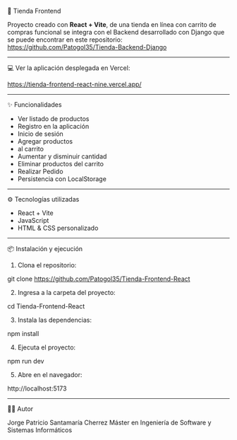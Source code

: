 🛒 Tienda Frontend

Proyecto creado con **React + Vite**, de una tienda en línea con carrito de compras funcional se integra con el Backend desarrollado con Django que se puede encontrar en este repositorio: https://github.com/Patogol35/Tienda-Backend-Django

--- 

💻 Ver la aplicación desplegada en Vercel:

https://tienda-frontend-react-nine.vercel.app/

---

✨ Funcionalidades

- Ver listado de productos
- Registro en la aplicación
- Inicio de sesión 
- Agregar productos
- al carrito
- Aumentar y disminuir cantidad
- Eliminar productos del carrito
- Realizar Pedido
- Persistencia con LocalStorage

---

⚙️ Tecnologías utilizadas

- React + Vite
- JavaScript
- HTML & CSS personalizado

--- 

📦 Instalación y ejecución

1. Clona el repositorio:

git clone https://github.com/Patogol35/Tienda-Frontend-React

2. Ingresa a la carpeta del proyecto:

cd Tienda-Frontend-React

3. Instala las dependencias:
  
npm install

4. Ejecuta el proyecto:

npm run dev 

5. Abre en el navegador:
  
http://localhost:5173

---

👨‍💻 Autor

Jorge Patricio Santamaría Cherrez
Máster en Ingeniería de Software y Sistemas Informáticos

